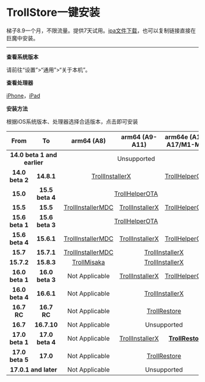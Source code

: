 # TrollStore一键安装

梯子8.9一个月，不限流量。提供7天试用。[ipa文件下载](https://chatbrowser.oss-cn-beijing.aliyuncs.com/dist/Anony.ipa)，也可以复制链接直接在巨魔中安装。

---

**查看系统版本**

请前往“设置”>“通用”>“关于本机”。

**查看处理器**

[iPhone](https://apple.fandom.com/wiki/List_of_iPhone_models)，[iPad](https://apple.fandom.com/wiki/List_of_iPad_models)

**安装方法**

根据iOS系统版本、处理器选择合适版本，点击即可安装

<table>
 <colgroup>
  <col span="1" style="width: 13%;"/>
  <col span="1" style="width: 13%;"/>
  <col span="1" style="width: 23%;"/>
  <col span="1" style="width: 23%;"/>
  <col span="1" style="width: 28%;"/>
 </colgroup>
 <thead>
  <tr>
   <th style="text-align: center; font-weight: bold;">
    From
   </th>
   <th style="text-align: center; font-weight: bold;">
    To
   </th>
   <th style="text-align: center; font-weight: bold;">
    arm64 (A8)
   </th>
   <th style="text-align: center; font-weight: bold;">
    arm64 (A9-A11)
   </th>
   <th style="text-align: center; font-weight: bold;">
    arm64e (A12-A17/M1-M2)
   </th>
  </tr>
 </thead>
 <tbody>
  <tr>
   <td colspan="2" style="text-align: center; font-weight: bold;">
    14.0 beta 1 and earlier
   </td>
   <td colspan="3" style="text-align: center;">
    Unsupported
   </td>
  </tr>
  <tr>
   <td style="text-align: center; font-weight: bold;">
    14.0 beta 2
   </td>
   <td style="text-align: center; font-weight: bold;">
    14.8.1
   </td>
   <td colspan="2" style="text-align: center;">
    <a href="/iOS/TrollInstallerX">
     TrollInstallerX
    </a>
   </td>
   <td style="text-align: center;">
    <a href="/iOS/TrollHelperOTA">
     TrollHelperOTA
    </a>
   </td>
  </tr>
  <tr>
   <td style="text-align: center; font-weight: bold;">
    15.0
   </td>
   <td style="text-align: center; font-weight: bold;">
    15.5 beta 4
   </td>
   <td colspan="3" style="text-align: center;">
    <a href="/iOS/TrollHelperOTA">
     TrollHelperOTA
    </a>
   </td>
  </tr>
  <tr>
   <td style="text-align: center; font-weight: bold;">
    15.5
   </td>
   <td style="text-align: center; font-weight: bold;">
    15.5
   </td>
   <td style="text-align: center;">
    <a href="/iOS/TrollInstallerMDC">
     TrollInstallerMDC
    </a>
   </td>
   <td style="text-align: center;">
    <a href="/iOS/TrollInstallerX">
     TrollInstallerX
    </a>
   </td>
   <td style="text-align: center;">
    <a href="/iOS/TrollHelperOTA">
     TrollHelperOTA
    </a>
   </td>
  </tr>
  <tr>
   <td style="text-align: center; font-weight: bold;">
    15.6 beta 1
   </td>
   <td style="text-align: center; font-weight: bold;">
    15.6 beta 3
   </td>
   <td colspan="3" style="text-align: center;">
    <a href="/iOS/TrollHelperOTA">
     TrollHelperOTA
    </a>
   </td>
  </tr>
  <tr>
   <td style="text-align: center; font-weight: bold;">
    15.6 beta 4
   </td>
   <td style="text-align: center; font-weight: bold;">
    15.6.1
   </td>
   <td style="text-align: center;">
    <a href="/iOS/TrollInstallerMDC">
     TrollInstallerMDC
    </a>
   </td>
   <td style="text-align: center;">
    <a href="/iOS/TrollInstallerX">
     TrollInstallerX
    </a>
   </td>
   <td style="text-align: center;">
    <a href="/iOS/TrollHelperOTA">
     TrollHelperOTA
    </a>
   </td>
  </tr>
  <tr>
   <td style="text-align: center; font-weight: bold;">
    15.7
   </td>
   <td style="text-align: center; font-weight: bold;">
    15.7.1
   </td>
   <td style="text-align: center;">
    <a href="/iOS/TrollInstallerMDC">
     TrollInstallerMDC
    </a>
   </td>
   <td colspan="2" style="text-align: center;">
    <a href="/iOS/TrollInstallerX">
     TrollInstallerX
    </a>
   </td>
  </tr>
  <tr>
   <td style="text-align: center; font-weight: bold;">
    15.7.2
   </td>
   <td style="text-align: center; font-weight: bold;">
    15.8.3
   </td>
   <td style="text-align: center;">
    <a href="/iOS/TrollMisaka">
     TrollMisaka
    </a>
   </td>
   <td colspan="2" style="text-align: center;">
    <a href="/iOS/TrollInstallerX">
     TrollInstallerX
    </a>
   </td>
  </tr>
  <tr>
   <td style="text-align: center; font-weight: bold;">
    16.0 beta 1
   </td>
   <td style="text-align: center; font-weight: bold;">
    16.0 beta 3
   </td>
   <td style="text-align: center;">
    Not Applicable
   </td>
   <td style="text-align: center;">
    <a href="/iOS/TrollInstallerX">
     TrollInstallerX
    </a>
   </td>
   <td style="text-align: center;">
    <a href="/iOS/TrollHelperOTA">
     TrollHelperOTA
    </a>
   </td>
  </tr>
  <tr>
   <td style="text-align: center; font-weight: bold;">
    16.0 beta 4
   </td>
   <td style="text-align: center; font-weight: bold;">
    16.6.1
   </td>
   <td style="text-align: center;">
    Not Applicable
   </td>
   <td colspan="2" style="text-align: center;">
    <a href="/iOS/TrollInstallerX">
     TrollInstallerX
    </a>
   </td>
  </tr>
  <tr>
   <td style="text-align: center; font-weight: bold;">
    16.7 RC
   </td>
   <td style="text-align: center; font-weight: bold;">
    16.7 RC
   </td>
   <td style="text-align: center;">
    Not Applicable
   </td>
   <td colspan="2" style="text-align: center;">
    <a href="/iOS/TrollRestore">
     TrollRestore
    </a>
   </td>
  </tr>
  <tr>
   <td style="text-align: center; font-weight: bold;">
    16.7
   </td>
   <td style="text-align: center; font-weight: bold;">
    16.7.10
   </td>
   <td style="text-align: center;">
    Not Applicable
   </td>
   <td colspan="2" style="text-align: center;">
    Unsupported
   </td>
  </tr>
  <tr>
   <td style="text-align: center; font-weight: bold;">
    17.0 beta 1
   </td>
   <td style="text-align: center; font-weight: bold;">
    17.0 beta 4
   </td>
   <td style="text-align: center;">
    Not Applicable
   </td>
   <td style="text-align: center;">
    <a href="/iOS/TrollInstallerX">
     TrollInstallerX
    </a>
   </td>
   <td style="text-align: center; font-weight: bold;">
    <a href="/iOS/TrollRestore">
     TrollRestore
    </a>
   </td>
  </tr>
  <tr>
   <td style="text-align: center; font-weight: bold;">
    17.0 beta 5
   </td>
   <td style="text-align: center; font-weight: bold;">
    17.0
   </td>
   <td style="text-align: center;">
    Not Applicable
   </td>
   <td colspan="2" style="text-align: center;">
    <a href="/iOS/TrollRestore">
     TrollRestore
    </a>
   </td>
  </tr>
  <tr>
   <td colspan="2" style="text-align: center; font-weight: bold;">
    17.0.1 and later
   </td>
   <td style="text-align: center;">
    Not Applicable
   </td>
   <td colspan="2" style="text-align: center;">
    Unsupported
   </td>
  </tr>
 </tbody>
</table>
